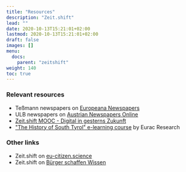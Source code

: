 ```yaml
---
title: "Resources"
description: "Zeit.shift"
lead: ""
date: 2020-10-13T15:21:01+02:00
lastmod: 2020-10-13T15:21:01+02:00
draft: false
images: []
menu:
  docs:
    parent: "zeitshift"
weight: 140
toc: true
---
```


<!--{{< alert icon="💡" text="You can change the commands in the scripts section of `./package.json`." >}}-->

### Relevant resources

- Teßmann newspapers on [Europeana Newspapers](https://www.europeana.eu/en/collections/topic/18-newspapers)
- ULB newspapers on [Austrian Newspapers Online](https://anno.onb.ac.at/)
- [Zeit.shift MOOC - Digital in gesterns Zukunft](https://imoox.at/mooc/local/landingpage/course.php?shortname=zeitshift&lang=en)
- ["The History of South Tyrol" e-learning course](https://e-learning.eurac.edu/en/history-of-south-tyrol/#/) by Eurac Research

### Other links

- Zeit.shift on [eu-citizen.science](https://eu-citizen.science/project/318)
- Zeit.shift on [Bürger schaffen Wissen](https://www.buergerschaffenwissen.de/projekt/zeitshift-digital-gesterns-zukunft)

<!-- - Zeit.shift on [Citizen science portal](https://www.citizen-science.at/en/projects/how-to-list-a-project)
- Zeit.shift on [Citizen science portal](https://www.buergerschaffenwissen.de/)-->



